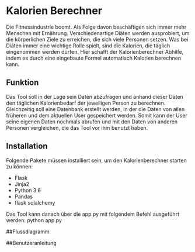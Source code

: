 # Kalorien Berechner
Die Fitnessindustrie boomt. Als Folge davon beschäftigen sich immer mehr Menschen mit Ernährung. Verschiedenartige Diäten werden ausprobiert, um die körperlichen Ziele zu erreichen, die sich viele Personen setzen. Was bei Diäten immer eine wichtige Rolle spielt, sind die Kalorien, die täglich eingenommen werden dürfen. Hier schafft der Kalorienberechner Abhilfe, indem es durch eine eingebaute Formel automatisch Kalorien berechnen kann.

## Funktion
Das Tool soll in der Lage sein Daten abzufragen und anhand dieser Daten den täglichen Kalorienbedarf der jeweiligen Person zu berechnen. Gleichzeitig soll eine Datenbank erstellt werden, in der die Daten von allen früheren und dem aktuellen User gespeichert werden. Somit kann der User seine eigenen Daten nochmals abrufen und mit den Daten von anderen Personen vergleichen, die das Tool vor ihm benutzt haben. 

## Installation
Folgende Pakete müssen installiert sein, um den Kalorienberechner starten zu können:
- Flask
- Jinja2
- Python 3.6
- Pandas
- flask sqlalchemy

Das Tool kann danach über die app.py mit folgendem Befehl ausgeführt werden:
python app.py

##Flussdiagramm


##Benutzeranleitung


